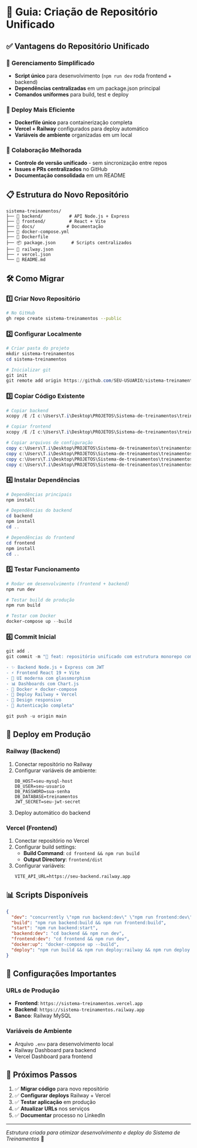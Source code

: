 # 📂 Guia: Criação de Repositório Unificado

## ✅ Vantagens do Repositório Unificado

### 🔧 **Gerenciamento Simplificado**
- **Script único** para desenvolvimento (`npm run dev` roda frontend + backend)
- **Dependências centralizadas** em um package.json principal
- **Comandos uniformes** para build, test e deploy

### 🚀 **Deploy Mais Eficiente**
- **Dockerfile único** para containerização completa
- **Vercel + Railway** configurados para deploy automático
- **Variáveis de ambiente** organizadas em um local

### 👥 **Colaboração Melhorada**
- **Controle de versão unificado** - sem sincronização entre repos
- **Issues e PRs centralizados** no GitHub
- **Documentação consolidada** em um README

## 📋 Estrutura do Novo Repositório

```
sistema-treinamentos/
├── 📁 backend/          # API Node.js + Express
├── 📁 frontend/         # React + Vite
├── 📁 docs/            # Documentação
├── 🐳 docker-compose.yml
├── 🐳 Dockerfile
├── 📦 package.json      # Scripts centralizados
├── 🚀 railway.json
├── ⚡ vercel.json
└── 📖 README.md
```

## 🛠️ Como Migrar

### 1️⃣ **Criar Novo Repositório**
```bash
# No GitHub
gh repo create sistema-treinamentos --public
```

### 2️⃣ **Configurar Localmente**
```powershell
# Criar pasta do projeto
mkdir sistema-treinamentos
cd sistema-treinamentos

# Inicializar git
git init
git remote add origin https://github.com/SEU-USUARIO/sistema-treinamentos.git
```

### 3️⃣ **Copiar Código Existente**
```powershell
# Copiar backend
xcopy /E /I c:\Users\T.i\Desktop\PROJETOS\Sistema-de-treinamentos\treinamentos\back backend

# Copiar frontend  
xcopy /E /I c:\Users\T.i\Desktop\PROJETOS\Sistema-de-treinamentos\treinamentos\front frontend

# Copiar arquivos de configuração
copy c:\Users\T.i\Desktop\PROJETOS\Sistema-de-treinamentos\treinamentos\package.json .
copy c:\Users\T.i\Desktop\PROJETOS\Sistema-de-treinamentos\treinamentos\docker-compose.yml .
copy c:\Users\T.i\Desktop\PROJETOS\Sistema-de-treinamentos\treinamentos\README-MONOREPO.md README.md
copy c:\Users\T.i\Desktop\PROJETOS\Sistema-de-treinamentos\treinamentos\.gitignore .
```

### 4️⃣ **Instalar Dependências**
```powershell
# Dependências principais
npm install

# Dependências do backend
cd backend
npm install
cd ..

# Dependências do frontend
cd frontend
npm install
cd ..
```

### 5️⃣ **Testar Funcionamento**
```powershell
# Rodar em desenvolvimento (frontend + backend)
npm run dev

# Testar build de produção
npm run build

# Testar com Docker
docker-compose up --build
```

### 6️⃣ **Commit Inicial**
```powershell
git add .
git commit -m "🎉 feat: repositório unificado com estrutura monorepo completa

- ✨ Backend Node.js + Express com JWT
- ⚡ Frontend React 19 + Vite
- 🎨 UI moderna com glassmorphism
- 📊 Dashboards com Chart.js
- 🐳 Docker + docker-compose
- 🚀 Deploy Railway + Vercel
- 📱 Design responsivo
- 🔐 Autenticação completa"

git push -u origin main
```

## 🚀 Deploy em Produção

### **Railway (Backend)**
1. Conectar repositório no Railway
2. Configurar variáveis de ambiente:
   ```
   DB_HOST=seu-mysql-host
   DB_USER=seu-usuario
   DB_PASSWORD=sua-senha
   DB_DATABASE=treinamentos
   JWT_SECRET=seu-jwt-secret
   ```
3. Deploy automático do backend

### **Vercel (Frontend)**
1. Conectar repositório no Vercel
2. Configurar build settings:
   - **Build Command**: `cd frontend && npm run build`
   - **Output Directory**: `frontend/dist`
3. Configurar variáveis:
   ```
   VITE_API_URL=https://seu-backend.railway.app
   ```

## 📊 Scripts Disponíveis

```json
{
  "dev": "concurrently \"npm run backend:dev\" \"npm run frontend:dev\"",
  "build": "npm run backend:build && npm run frontend:build", 
  "start": "npm run backend:start",
  "backend:dev": "cd backend && npm run dev",
  "frontend:dev": "cd frontend && npm run dev",
  "docker:up": "docker-compose up --build",
  "deploy": "npm run build && npm run deploy:railway && npm run deploy:vercel"
}
```

## 🔧 Configurações Importantes

### **URLs de Produção**
- **Frontend**: `https://sistema-treinamentos.vercel.app`
- **Backend**: `https://sistema-treinamentos.railway.app`
- **Banco**: Railway MySQL

### **Variáveis de Ambiente**
- Arquivo `.env` para desenvolvimento local
- Railway Dashboard para backend
- Vercel Dashboard para frontend

## 🎯 Próximos Passos

1. ✅ **Migrar código** para novo repositório
2. ✅ **Configurar deploys** Railway + Vercel  
3. ✅ **Testar aplicação** em produção
4. ✅ **Atualizar URLs** nos serviços
5. ✅ **Documentar** processo no LinkedIn

---

*Estrutura criada para otimizar desenvolvimento e deploy do Sistema de Treinamentos* 🚀